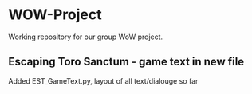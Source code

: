 # WOW-Project
Working repository for our group WoW project.

 



## Escaping Toro Sanctum - game text in new file
Added EST_GameText.py, layout of all text/dialouge so far


